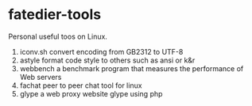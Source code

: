 fatedier-tools
==============

Personal useful toos on Linux.

1. iconv.sh  convert encoding from GB2312 to UTF-8
2. astyle    format code style to others such as ansi or k&r
3. webbench  a benchmark program that measures the performance of Web servers
4. fachat    peer to peer chat tool for linux
5. glype     a web proxy website glype using php
